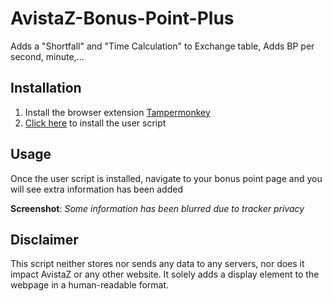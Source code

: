 # AvistaZ-Bonus-Point-Plus
Adds a "Shortfall" and "Time Calculation" to Exchange table, Adds BP per second, minute,...

## Installation
1. Install the browser extension [Tampermonkey](https://www.tampermonkey.net/)
2. [Click here](https://greasyfork.org/en/scripts/482432-avistaz-bonus-point-plus) to install the user script 

## Usage
Once the user script is installed, navigate to your bonus point page and you will see extra information has been added

**__Screenshot__**: *Some information has been blurred due to tracker privacy*




## Disclaimer

This script neither stores nor sends any data to any servers, nor does it impact AvistaZ or any other website. It solely adds a display element to the webpage in a human-readable format.
